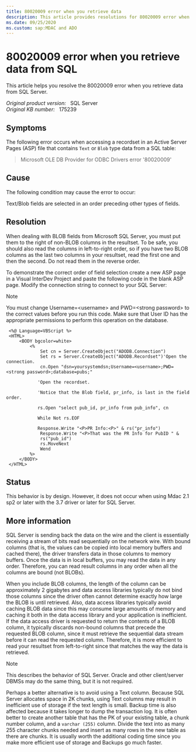 ```yaml
---
title: 80020009 error when you retrieve data
description: This article provides resolutions for 80020009 error when you retrieve data from SQL Server.
ms.date: 09/25/2020
ms.custom: sap:MDAC and ADO 
---
```

# 80020009 error when you retrieve data from SQL

This article helps you resolve the 80020009 error when you retrieve data from SQL Server.

_Original product version:_ &nbsp; SQL Server  
_Original KB number:_ &nbsp; 175239

## Symptoms

The following error occurs when accessing a recordset in an Active Server Pages (ASP) file that contains `Text` or `Blob` type data from a SQL table:

> Microsoft OLE DB Provider for ODBC Drivers error '80020009'

## Cause

The following condition may cause the error to occur:

Text/Blob fields are selected in an order preceding other types of fields.

## Resolution

When dealing with BLOB fields from Microsoft SQL Server, you must put them to the right of non-BLOB columns in the resultset. To be safe, you should also read the columns in left-to-right order, so if you have two BLOB columns as the last two columns in your resultset, read the first one and then the second. Do not read them in the reverse order.

To demonstrate the correct order of field selection create a new ASP page in a Visual InterDev Project and paste the following code in the blank ASP page. Modify the connection string to connect to your SQL Server:

> [!NOTE]
> You must change Username=\<username> and PWD=\<strong password> to the correct values before you run this code. Make sure that User ID has the appropriate permissions to perform this operation on the database.

```vbscript
 <%@ Language=VBScript %>
 <HTML>
     <BODY bgcolor=white>
         <%
             Set cn = Server.CreateObject("ADODB.Connection")
             Set rs = Server.CreateObject("ADODB.Recordset")'Open the connection.
             cn.Open "dsn=yoursystemdsn;Username=<username>;PWD=<strong password>;database=pubs;"
    
            'Open the recordset.

            'Notice that the Blob field, pr_info, is last in the field order.

            rs.Open "select pub_id, pr_info from pub_info", cn

            While Not rs.EOF

            Response.Write "<P>PR Info:<P>" & rs("pr_info")
             Response.Write "<P>That was the PR Info for PubID " & 
             rs("pub_id")
             rs.MoveNext
             Wend
         %>
     </BODY>
 </HTML>
```

## Status

This behavior is by design. However, it does not occur when using Mdac 2.1 sp2 or later with the 3.7 driver or later for SQL Server.

## More information

SQL Server is sending back the data on the wire and the client is essentially receiving a stream of bits read sequentially on the network wire. With bound columns (that is, the values can be copied into local memory buffers and cached there), the driver transfers data in those columns to memory buffers. Once the data is in local buffers, you may read the data in any order. Therefore, you can read result columns in any order when all the columns are bound (not BLOBs).

When you include BLOB columns, the length of the column can be approximately 2 gigabytes and data access libraries typically do not bind those columns since the driver often cannot determine exactly how large the BLOB is until retrieved. Also, data access libraries typically avoid caching BLOB data since this may consume large amounts of memory and caching it both in the data access library and your application is inefficient. If the data access driver is requested to return the contents of a BLOB column, it typically discards non-bound columns that precede the requested BLOB column, since it must retrieve the sequential data stream before it can read the requested column. Therefore, it is more efficient to read your resultset from left-to-right since that matches the way the data is retrieved.

> [!NOTE]
> This describes the behavior of SQL Server. Oracle and other client/server DBMSs may do the same thing, but it is not required.

Perhaps a better alternative is to avoid using a Text column. Because SQL Server allocates space in 2K chunks, using Text columns may result in inefficient use of storage if the text length is small. Backup time is also affected because it takes longer to dump the transaction log. It is often better to create another table that has the PK of your existing table, a chunk number column, and a `varchar (255)` column. Divide the text into as many 255 character chunks needed and insert as many rows in the new table as there are chunks. It is usually worth the additional coding time since you make more efficient use of storage and Backups go much faster.

